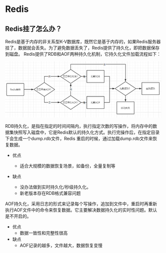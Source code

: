 ---
---
# Redis

## Redis挂了怎么办？
Redis是基于内存的非关系型K-V数据库，既然它是基于内存的，如果Redis服务器挂了，数据就会丢失。为了避免数据丢失了，Redis提供了持久化，即把数据保存到磁盘。
Redis提供了RDB和AOF两种持久化机制，它持久化文件加载流程如下：

![](./img/readme/2022-03-05-13-40-45.png)

RDB持久化，是指在指定的时间间隔内，执行指定次数的写操作，将内存中的数据集快照写入磁盘中，它是Redis默认的持久化方式。执行完操作后，在指定目录下会生成一个dump.rdb文件，Redis 重启的时候，通过加载dump.rdb文件来恢复数据。
* 优点
    - 适合大规模的数据恢复场景，如备份，全量复制等

* 缺点
    - 没办法做到实时持久化/秒级持久化。
    - 新老版本存在RDB格式兼容问题

AOF持久化，采用日志的形式来记录每个写操作，追加到文件中，重启时再重新执行AOF文件中的命令来恢复数据。它主要解决数据持久化的实时性问题。默认是不开启的。

* 优点
    - 数据一致性和完整性很高
* 缺点
    - AOF记录的越多，文件越大，数据恢复变慢

